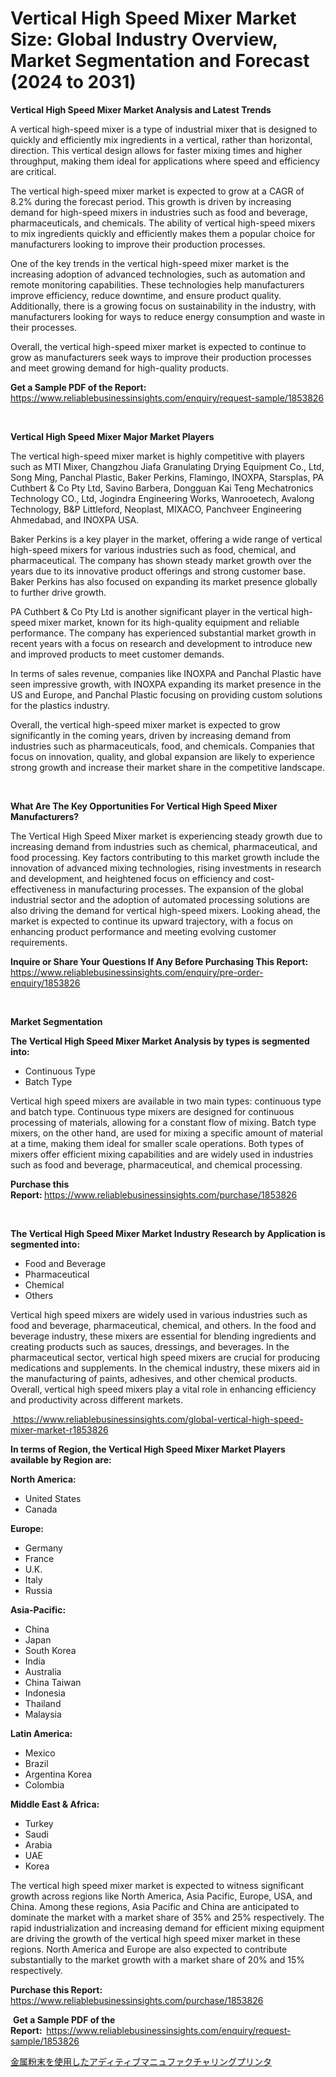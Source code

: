 <p><h1>Vertical High Speed Mixer Market Size: Global Industry Overview, Market Segmentation and Forecast (2024 to 2031)</h1></p><p><strong>Vertical High Speed Mixer Market Analysis and Latest Trends</strong></p>
<p><p>A vertical high-speed mixer is a type of industrial mixer that is designed to quickly and efficiently mix ingredients in a vertical, rather than horizontal, direction. This vertical design allows for faster mixing times and higher throughput, making them ideal for applications where speed and efficiency are critical.</p><p>The vertical high-speed mixer market is expected to grow at a CAGR of 8.2% during the forecast period. This growth is driven by increasing demand for high-speed mixers in industries such as food and beverage, pharmaceuticals, and chemicals. The ability of vertical high-speed mixers to mix ingredients quickly and efficiently makes them a popular choice for manufacturers looking to improve their production processes.</p><p>One of the key trends in the vertical high-speed mixer market is the increasing adoption of advanced technologies, such as automation and remote monitoring capabilities. These technologies help manufacturers improve efficiency, reduce downtime, and ensure product quality. Additionally, there is a growing focus on sustainability in the industry, with manufacturers looking for ways to reduce energy consumption and waste in their processes.</p><p>Overall, the vertical high-speed mixer market is expected to continue to grow as manufacturers seek ways to improve their production processes and meet growing demand for high-quality products.</p></p>
<p><strong>Get a Sample PDF of the Report:&nbsp;</strong> <a href="https://www.reliablebusinessinsights.com/enquiry/request-sample/1853826">https://www.reliablebusinessinsights.com/enquiry/request-sample/1853826</a></p>
<p>&nbsp;</p>
<p><strong>Vertical High Speed Mixer Major Market Players</strong></p>
<p><p>The vertical high-speed mixer market is highly competitive with players such as MTI Mixer, Changzhou Jiafa Granulating Drying Equipment Co., Ltd, Song Ming, Panchal Plastic, Baker Perkins, Flamingo, INOXPA, Starsplas, PA Cuthbert & Co Pty Ltd, Savino Barbera, Dongguan Kai Teng Mechatronics Technology CO., Ltd, Jogindra Engineering Works, Wanrooetech, Avalong Technology, B&P Littleford, Neoplast, MIXACO, Panchveer Engineering Ahmedabad, and INOXPA USA.</p><p>Baker Perkins is a key player in the market, offering a wide range of vertical high-speed mixers for various industries such as food, chemical, and pharmaceutical. The company has shown steady market growth over the years due to its innovative product offerings and strong customer base. Baker Perkins has also focused on expanding its market presence globally to further drive growth.</p><p>PA Cuthbert & Co Pty Ltd is another significant player in the vertical high-speed mixer market, known for its high-quality equipment and reliable performance. The company has experienced substantial market growth in recent years with a focus on research and development to introduce new and improved products to meet customer demands.</p><p>In terms of sales revenue, companies like INOXPA and Panchal Plastic have seen impressive growth, with INOXPA expanding its market presence in the US and Europe, and Panchal Plastic focusing on providing custom solutions for the plastics industry.</p><p>Overall, the vertical high-speed mixer market is expected to grow significantly in the coming years, driven by increasing demand from industries such as pharmaceuticals, food, and chemicals. Companies that focus on innovation, quality, and global expansion are likely to experience strong growth and increase their market share in the competitive landscape.</p></p>
<p>&nbsp;</p>
<p><strong>What Are The Key Opportunities For Vertical High Speed Mixer Manufacturers?</strong></p>
<p><p>The Vertical High Speed Mixer market is experiencing steady growth due to increasing demand from industries such as chemical, pharmaceutical, and food processing. Key factors contributing to this market growth include the innovation of advanced mixing technologies, rising investments in research and development, and heightened focus on efficiency and cost-effectiveness in manufacturing processes. The expansion of the global industrial sector and the adoption of automated processing solutions are also driving the demand for vertical high-speed mixers. Looking ahead, the market is expected to continue its upward trajectory, with a focus on enhancing product performance and meeting evolving customer requirements.</p></p>
<p><strong>Inquire or Share Your Questions If Any Before Purchasing This Report:</strong> <a href="https://www.reliablebusinessinsights.com/enquiry/pre-order-enquiry/1853826">https://www.reliablebusinessinsights.com/enquiry/pre-order-enquiry/1853826</a></p>
<p>&nbsp;</p>
<p><strong>Market Segmentation</strong></p>
<p><strong>The Vertical High Speed Mixer Market Analysis by types is segmented into:</strong></p>
<p><ul><li>Continuous Type</li><li>Batch Type</li></ul></p>
<p><p>Vertical high speed mixers are available in two main types: continuous type and batch type. Continuous type mixers are designed for continuous processing of materials, allowing for a constant flow of mixing. Batch type mixers, on the other hand, are used for mixing a specific amount of material at a time, making them ideal for smaller scale operations. Both types of mixers offer efficient mixing capabilities and are widely used in industries such as food and beverage, pharmaceutical, and chemical processing.</p></p>
<p><strong>Purchase this Report:&nbsp;</strong><a href="https://www.reliablebusinessinsights.com/purchase/1853826">https://www.reliablebusinessinsights.com/purchase/1853826</a></p>
<p>&nbsp;</p>
<p><strong>The Vertical High Speed Mixer Market Industry Research by Application is segmented into:</strong></p>
<p><ul><li>Food and Beverage</li><li>Pharmaceutical</li><li>Chemical</li><li>Others</li></ul></p>
<p><p>Vertical high speed mixers are widely used in various industries such as food and beverage, pharmaceutical, chemical, and others. In the food and beverage industry, these mixers are essential for blending ingredients and creating products such as sauces, dressings, and beverages. In the pharmaceutical sector, vertical high speed mixers are crucial for producing medications and supplements. In the chemical industry, these mixers aid in the manufacturing of paints, adhesives, and other chemical products. Overall, vertical high speed mixers play a vital role in enhancing efficiency and productivity across different markets.</p></p>
<p><a href="https://www.reliablebusinessinsights.com/global-vertical-high-speed-mixer-market-r1853826">&nbsp;https://www.reliablebusinessinsights.com/global-vertical-high-speed-mixer-market-r1853826</a></p>
<p><strong>In terms of Region, the Vertical High Speed Mixer Market Players available by Region are:</strong></p>
<p>
    <p> <strong> North America: </strong>
        <ul>
            <li>United States</li>
            <li>Canada</li>
        </ul>
        </p> 
    <p> <strong> Europe: </strong>
        <ul>
            <li>Germany</li>
            <li>France</li>
            <li>U.K.</li>
            <li>Italy</li>
            <li>Russia</li>
        </ul>
        </p> 
    <p> <strong> Asia-Pacific: </strong>
        <ul>
            <li>China</li>
            <li>Japan</li>
            <li>South Korea</li>
            <li>India</li>
            <li>Australia</li>
            <li>China Taiwan</li>
            <li>Indonesia</li>
            <li>Thailand</li>
            <li>Malaysia</li>
        </ul>
        </p> 
    <p> <strong> Latin America: </strong>
        <ul>
            <li>Mexico</li>
            <li>Brazil</li>
            <li>Argentina Korea</li>
            <li>Colombia</li>
        </ul>
        </p> 
    <p> <strong> Middle East & Africa: </strong>
        <ul>
            <li>Turkey</li>
            <li>Saudi</li>
            <li>Arabia</li>
            <li>UAE</li>
            <li>Korea</li>
        </ul>
    </p>
    </p>
<p><p>The vertical high speed mixer market is expected to witness significant growth across regions like North America, Asia Pacific, Europe, USA, and China. Among these regions, Asia Pacific and China are anticipated to dominate the market with a market share of 35% and 25% respectively. The rapid industrialization and increasing demand for efficient mixing equipment are driving the growth of the vertical high speed mixer market in these regions. North America and Europe are also expected to contribute substantially to the market growth with a market share of 20% and 15% respectively.</p></p>
<p><strong>Purchase this Report: </strong><a href="https://www.reliablebusinessinsights.com/purchase/1853826">https://www.reliablebusinessinsights.com/purchase/1853826</a></p>
<p>&nbsp;<strong>Get a Sample PDF of the Report:&nbsp;&nbsp;</strong><a href="https://www.reliablebusinessinsights.com/enquiry/request-sample/1853826">https://www.reliablebusinessinsights.com/enquiry/request-sample/1853826</a></p>
<p><strong></strong></p>
<p><p><a href="https://medium.com/@hugofirst21/%E9%87%91%E5%B1%9E%E7%B2%89%E6%9C%AB%E3%82%92%E4%BD%BF%E7%94%A8%E3%81%97%E3%81%9F%E3%82%A2%E3%83%87%E3%82%A3%E3%83%86%E3%82%A3%E3%83%96%E8%A3%BD%E9%80%A0%E3%83%97%E3%83%AA%E3%83%B3%E3%82%BF%E3%83%BC%E5%B8%82%E5%A0%B4%E5%B1%95%E6%9C%9B-%E6%A5%AD%E7%95%8C%E6%A6%82%E8%A6%81%E3%81%8A%E3%82%88%E3%81%B3%E4%BA%88%E6%B8%AC-2024%E5%B9%B4%E3%81%8B%E3%82%892031%E5%B9%B4-ddd09bd6c938">金属粉末を使用したアディティブマニュファクチャリングプリンタ</a></p></p>